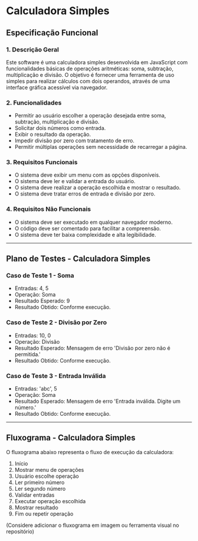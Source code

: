 # Calculadora Simples

## Especificação Funcional

### 1. Descrição Geral
Este software é uma calculadora simples desenvolvida em JavaScript com funcionalidades básicas de operações aritméticas: soma, subtração, multiplicação e divisão. O objetivo é fornecer uma ferramenta de uso simples para realizar cálculos com dois operandos, através de uma interface gráfica acessível via navegador.

### 2. Funcionalidades
- Permitir ao usuário escolher a operação desejada entre soma, subtração, multiplicação e divisão.
- Solicitar dois números como entrada.
- Exibir o resultado da operação.
- Impedir divisão por zero com tratamento de erro.
- Permitir múltiplas operações sem necessidade de recarregar a página.

### 3. Requisitos Funcionais
- O sistema deve exibir um menu com as opções disponíveis.
- O sistema deve ler e validar a entrada do usuário.
- O sistema deve realizar a operação escolhida e mostrar o resultado.
- O sistema deve tratar erros de entrada e divisão por zero.

### 4. Requisitos Não Funcionais
- O sistema deve ser executado em qualquer navegador moderno.
- O código deve ser comentado para facilitar a compreensão.
- O sistema deve ter baixa complexidade e alta legibilidade.

---

## Plano de Testes - Calculadora Simples

### Caso de Teste 1 - Soma
- Entradas: 4, 5
- Operação: Soma
- Resultado Esperado: 9
- Resultado Obtido: Conforme execução.

### Caso de Teste 2 - Divisão por Zero
- Entradas: 10, 0
- Operação: Divisão
- Resultado Esperado: Mensagem de erro 'Divisão por zero não é permitida.'
- Resultado Obtido: Conforme execução.

### Caso de Teste 3 - Entrada Inválida
- Entradas: 'abc', 5
- Operação: Soma
- Resultado Esperado: Mensagem de erro 'Entrada inválida. Digite um número.'
- Resultado Obtido: Conforme execução.

---

## Fluxograma - Calculadora Simples
O fluxograma abaixo representa o fluxo de execução da calculadora:

1. Início
2. Mostrar menu de operações
3. Usuário escolhe operação
4. Ler primeiro número
5. Ler segundo número
6. Validar entradas
7. Executar operação escolhida
8. Mostrar resultado
9. Fim ou repetir operação

(Considere adicionar o fluxograma em imagem ou ferramenta visual no repositório)
